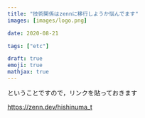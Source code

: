 ```yaml
---
title: "技術関係はzennに移行しようか悩んでます"
images: [images/logo.png]

date: 2020-08-21

tags: ["etc"]

draft: true
emoji: true
mathjax: true
---
```


ということですので，リンクを貼っておきます

https://zenn.dev/hishinuma_t
